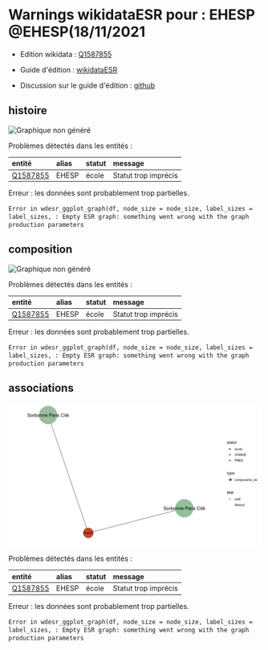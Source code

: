 Warnings wikidataESR pour : EHESP @EHESP(18/11/2021
================

- Edition wikidata : [Q1587855](https://www.wikidata.org/wiki/Q1587855)
- Guide d'édition : [wikidataESR](https://github.com/cpesr/wikidataESR/)

- Discussion sur le guide d'édition : [github](https://github.com/cpesr/wikidataESR/issues)



## histoire 

![Graphique non généré](Q1587855-histoire.png) 

Problèmes détectés dans les entités :

|entité                                             |alias |statut |message              |
|:--------------------------------------------------|:-----|:------|:--------------------|
|[Q1587855](https://www.wikidata.org/wiki/Q1587855) |EHESP |école  |Statut trop imprécis |

 


Erreur : les données sont probablement trop partielles.
```
Error in wdesr_ggplot_graph(df, node_size = node_size, label_sizes = label_sizes, : Empty ESR graph: something went wrong with the graph production parameters

``` 



## composition 

![Graphique non généré](Q1587855-composition.png) 

Problèmes détectés dans les entités :

|entité                                             |alias |statut |message              |
|:--------------------------------------------------|:-----|:------|:--------------------|
|[Q1587855](https://www.wikidata.org/wiki/Q1587855) |EHESP |école  |Statut trop imprécis |

 


Erreur : les données sont probablement trop partielles.
```
Error in wdesr_ggplot_graph(df, node_size = node_size, label_sizes = label_sizes, : Empty ESR graph: something went wrong with the graph production parameters

``` 



## associations 

![Graphique non généré](Q1587855-associations.png) 

Problèmes détectés dans les entités :

|entité                                             |alias |statut |message              |
|:--------------------------------------------------|:-----|:------|:--------------------|
|[Q1587855](https://www.wikidata.org/wiki/Q1587855) |EHESP |école  |Statut trop imprécis |

 


Erreur : les données sont probablement trop partielles.
```
Error in wdesr_ggplot_graph(df, node_size = node_size, label_sizes = label_sizes, : Empty ESR graph: something went wrong with the graph production parameters

``` 

